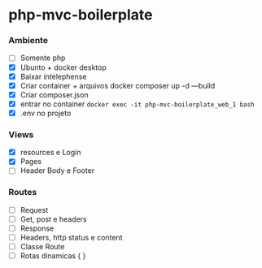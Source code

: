 # php-mvc-boilerplate

### Ambiente

- [ ]  Somente php
- [x]  Ubunto + docker desktop
- [x]  Baixar intelephense
- [x]  Criar container + arquivos docker composer up -d —build
- [x]  Criar composer.json
- [x]  entrar no container `docker exec -it php-mvc-boilerplate_web_1 bash`
- [x]  .env no projeto
### Views

- [x]  resources e Login
- [x]  Pages
- [ ]  Header Body e Footer

### Routes

- [ ]  Request
- [ ]  Get, post e headers
- [ ]  Response
- [ ]  Headers, http status e content
- [ ]  Classe Route
- [ ]  Rotas dinamicas { }